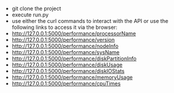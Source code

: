 * git clone the project 
* execute run.py
* use either the curl commands to interact with the API or use the following links to access it via the browser:
 * http://127.0.0.1:5000/performance/processorName
 * http://127.0.0.1:5000/performance/version
 * http://127.0.0.1:5000/performance/nodeInfo
 * http://127.0.0.1:5000/performance/sysName
 * http://127.0.0.1:5000/performance/diskPartitionInfo
 * http://127.0.0.1:5000/performance/diskUsage
 * http://127.0.0.1:5000/performance/diskIOStats
 * http://127.0.0.1:5000/performance/memoryUsage
 * http://127.0.0.1:5000/performance/cpuTimes
